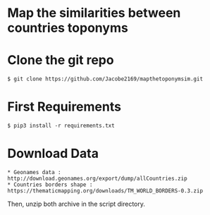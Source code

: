 # Map the similarities between countries toponyms 

# Clone the git repo

    $ git clone https://github.com/Jacobe2169/mapthetoponymsim.git

# First Requirements

    $ pip3 install -r requirements.txt

# Download Data

    * Geonames data : http://download.geonames.org/export/dump/allCountries.zip 
    * Countries borders shape : https://thematicmapping.org/downloads/TM_WORLD_BORDERS-0.3.zip

Then, unzip both archive in the script directory.